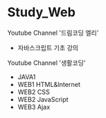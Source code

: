 # Study_Web


Youtube Channel '드림코딩 엘리'
 - 자바스크립트 기초 강의



Youtube Channel '생활코딩'
- JAVA1
- WEB1 HTML&Internet
- WEB2 CSS
- WEB2 JavaScript
- WEB3 Ajax
